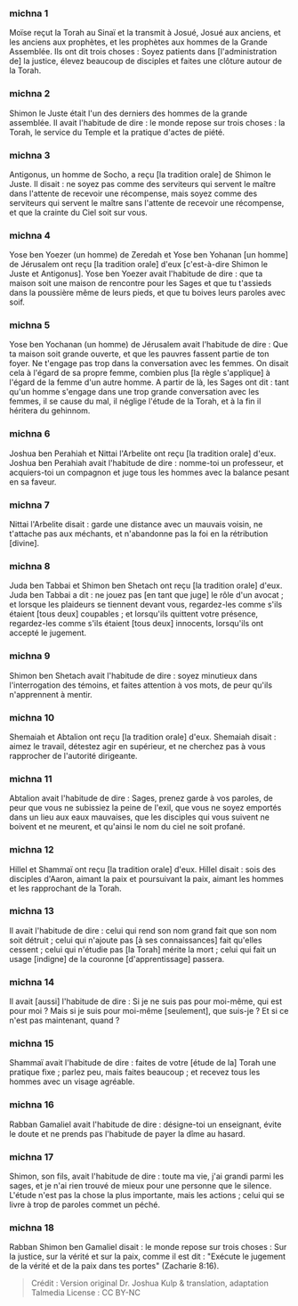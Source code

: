 
### michna 1
Moïse reçut la Torah au Sinaï et la transmit à Josué, Josué aux anciens, et les anciens aux prophètes, et les prophètes aux hommes de la Grande Assemblée. Ils ont dit trois choses : Soyez patients dans [l'administration de] la justice, élevez beaucoup de disciples et faites une clôture autour de la Torah.

### michna 2
Shimon le Juste était l'un des derniers des hommes de la grande assemblée. Il avait l'habitude de dire : le monde repose sur trois choses : la Torah, le service du Temple et la pratique d'actes de piété.

### michna 3
Antigonus, un homme de Socho, a reçu [la tradition orale] de Shimon le Juste. Il disait : ne soyez pas comme des serviteurs qui servent le maître dans l'attente de recevoir une récompense, mais soyez comme des serviteurs qui servent le maître sans l'attente de recevoir une récompense, et que la crainte du Ciel soit sur vous.

### michna 4
Yose ben Yoezer (un homme) de Zeredah et Yose ben Yohanan [un homme] de Jérusalem ont reçu [la tradition orale] d'eux [c'est-à-dire Shimon le Juste et Antigonus]. Yose ben Yoezer avait l'habitude de dire : que ta maison soit une maison de rencontre pour les Sages et que tu t'assieds dans la poussière même de leurs pieds, et que tu boives leurs paroles avec soif.

### michna 5
Yose ben Yochanan (un homme) de Jérusalem avait l'habitude de dire : Que ta maison soit grande ouverte, et que les pauvres fassent partie de ton foyer. Ne t'engage pas trop dans la conversation avec les femmes. On disait cela à l'égard de sa propre femme, combien plus [la règle s'applique] à l'égard de la femme d'un autre homme. A partir de là, les Sages ont dit : tant qu'un homme s'engage dans une trop grande conversation avec les femmes, il se cause du mal, il néglige l'étude de la Torah, et à la fin il héritera du gehinnom.

### michna 6
Joshua ben Perahiah et Nittai l'Arbelite ont reçu [la tradition orale] d'eux. Joshua ben Perahiah avait l'habitude de dire : nomme-toi un professeur, et acquiers-toi un compagnon et juge tous les hommes avec la balance pesant en sa faveur.

### michna 7
Nittai l'Arbelite disait : garde une distance avec un mauvais voisin, ne t'attache pas aux méchants, et n'abandonne pas la foi en la rétribution [divine].

### michna 8
Juda ben Tabbai et Shimon ben Shetach ont reçu [la tradition orale] d'eux. Juda ben Tabbai a dit : ne jouez pas [en tant que juge] le rôle d'un avocat ; et lorsque les plaideurs se tiennent devant vous, regardez-les comme s'ils étaient [tous deux] coupables ; et lorsqu'ils quittent votre présence, regardez-les comme s'ils étaient [tous deux] innocents, lorsqu'ils ont accepté le jugement.

### michna 9
Shimon ben Shetach avait l'habitude de dire : soyez minutieux dans l'interrogation des témoins, et faites attention à vos mots, de peur qu'ils n'apprennent à mentir.

### michna 10
Shemaiah et Abtalion ont reçu [la tradition orale] d'eux. Shemaiah disait : aimez le travail, détestez agir en supérieur, et ne cherchez pas à vous rapprocher de l'autorité dirigeante.

### michna 11
Abtalion avait l'habitude de dire : Sages, prenez garde à vos paroles, de peur que vous ne subissiez la peine de l'exil, que vous ne soyez emportés dans un lieu aux eaux mauvaises, que les disciples qui vous suivent ne boivent et ne meurent, et qu'ainsi le nom du ciel ne soit profané.

### michna 12
Hillel et Shammaï ont reçu [la tradition orale] d'eux. Hillel disait : sois des disciples d'Aaron, aimant la paix et poursuivant la paix, aimant les hommes et les rapprochant de la Torah.

### michna 13
Il avait l'habitude de dire : celui qui rend son nom grand fait que son nom soit détruit ; celui qui n'ajoute pas [à ses connaissances] fait qu'elles cessent ; celui qui n'étudie pas [la Torah] mérite la mort ; celui qui fait un usage [indigne] de la couronne [d'apprentissage] passera.

### michna 14
Il avait [aussi] l'habitude de dire : Si je ne suis pas pour moi-même, qui est pour moi ? Mais si je suis pour moi-même [seulement], que suis-je ? Et si ce n'est pas maintenant, quand ?

### michna 15
Shammaï avait l'habitude de dire : faites de votre [étude de la] Torah une pratique fixe ; parlez peu, mais faites beaucoup ; et recevez tous les hommes avec un visage agréable.

### michna 16
Rabban Gamaliel avait l'habitude de dire : désigne-toi un enseignant, évite le doute et ne prends pas l'habitude de payer la dîme au hasard.

### michna 17
Shimon, son fils, avait l'habitude de dire : toute ma vie, j'ai grandi parmi les sages, et je n'ai rien trouvé de mieux pour une personne que le silence. L'étude n'est pas la chose la plus importante, mais les actions ; celui qui se livre à trop de paroles commet un péché.

### michna 18
Rabban Shimon ben Gamaliel disait : le monde repose sur trois choses : Sur la justice, sur la vérité et sur la paix, comme il est dit : "Exécute le jugement de la vérité et de la paix dans tes portes" (Zacharie 8:16).

>Crédit : Version original Dr. Joshua Kulp & translation, adaptation Talmedia
>License : CC BY-NC